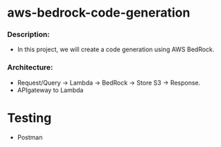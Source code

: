 # aws-bedrock-code-generation

### Description:
- In this project, we will create a code generation using AWS BedRock. 

### Architecture:
- Request/Query -> Lambda -> BedRock -> Store S3 -> Response.
- APIgateway to Lambda 


# Testing
- Postman